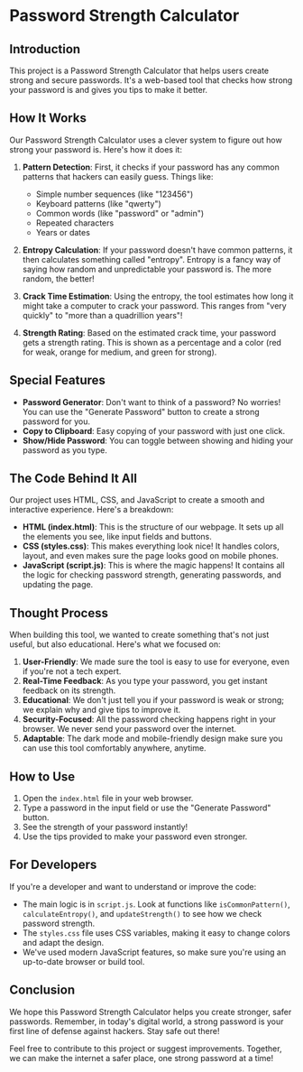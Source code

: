 # Password Strength Calculator

## Introduction
This project is a Password Strength Calculator that helps users create strong and secure passwords. It's a web-based tool that checks how strong your password is and gives you tips to make it better.

## How It Works
Our Password Strength Calculator uses a clever system to figure out how strong your password is. Here's how it does it:

1. **Pattern Detection**: First, it checks if your password has any common patterns that hackers can easily guess. Things like:
   - Simple number sequences (like "123456")
   - Keyboard patterns (like "qwerty")
   - Common words (like "password" or "admin")
   - Repeated characters
   - Years or dates

2. **Entropy Calculation**: If your password doesn't have common patterns, it then calculates something called "entropy". Entropy is a fancy way of saying how random and unpredictable your password is. The more random, the better!

3. **Crack Time Estimation**: Using the entropy, the tool estimates how long it might take a computer to crack your password. This ranges from "very quickly" to "more than a quadrillion years"!

4. **Strength Rating**: Based on the estimated crack time, your password gets a strength rating. This is shown as a percentage and a color (red for weak, orange for medium, and green for strong).

## Special Features
- **Password Generator**: Don't want to think of a password? No worries! You can use the "Generate Password" button to create a strong password for you.
- **Copy to Clipboard**: Easy copying of your password with just one click.
- **Show/Hide Password**: You can toggle between showing and hiding your password as you type.

## The Code Behind It All
Our project uses HTML, CSS, and JavaScript to create a smooth and interactive experience. Here's a breakdown:

- **HTML (index.html)**: This is the structure of our webpage. It sets up all the elements you see, like input fields and buttons.
- **CSS (styles.css)**: This makes everything look nice! It handles colors, layout, and even makes sure the page looks good on mobile phones.
- **JavaScript (script.js)**: This is where the magic happens! It contains all the logic for checking password strength, generating passwords, and updating the page.

## Thought Process
When building this tool, we wanted to create something that's not just useful, but also educational. Here's what we focused on:

1. **User-Friendly**: We made sure the tool is easy to use for everyone, even if you're not a tech expert.
2. **Real-Time Feedback**: As you type your password, you get instant feedback on its strength.
3. **Educational**: We don't just tell you if your password is weak or strong; we explain why and give tips to improve it.
4. **Security-Focused**: All the password checking happens right in your browser. We never send your password over the internet.
5. **Adaptable**: The dark mode and mobile-friendly design make sure you can use this tool comfortably anywhere, anytime.

## How to Use
1. Open the `index.html` file in your web browser.
2. Type a password in the input field or use the "Generate Password" button.
3. See the strength of your password instantly!
4. Use the tips provided to make your password even stronger.

## For Developers
If you're a developer and want to understand or improve the code:
- The main logic is in `script.js`. Look at functions like `isCommonPattern()`, `calculateEntropy()`, and `updateStrength()` to see how we check password strength.
- The `styles.css` file uses CSS variables, making it easy to change colors and adapt the design.
- We've used modern JavaScript features, so make sure you're using an up-to-date browser or build tool.

## Conclusion
We hope this Password Strength Calculator helps you create stronger, safer passwords. Remember, in today's digital world, a strong password is your first line of defense against hackers. Stay safe out there!

Feel free to contribute to this project or suggest improvements. Together, we can make the internet a safer place, one strong password at a time!
